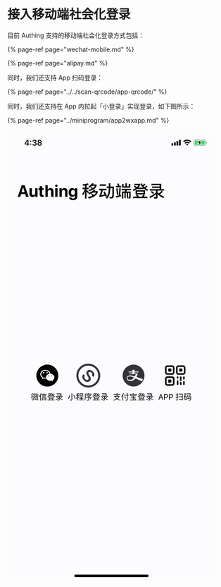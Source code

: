 # 接入移动端社会化登录

目前 Authing 支持的移动端社会化登录方式包括：

{% page-ref page="wechat-mobile.md" %}

{% page-ref page="alipay.md" %}

同时，我们还支持 App 扫码登录：

{% page-ref page="../../scan-qrcode/app-qrcode/" %}

同时，我们还支持在 App 内拉起「小登录」实现登录，如下图所示：

{% page-ref page="../miniprogram/app2wxapp.md" %}

![](../../.gitbook/assets/2.gif)



